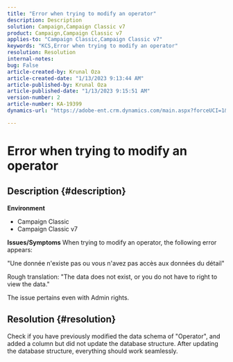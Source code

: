 ```yaml
---
title: "Error when trying to modify an operator"
description: Description
solution: Campaign,Campaign Classic v7
product: Campaign,Campaign Classic v7
applies-to: "Campaign Classic,Campaign Classic v7"
keywords: "KCS,Error when trying to modify an operator"
resolution: Resolution
internal-notes: 
bug: False
article-created-by: Krunal Oza
article-created-date: "1/13/2023 9:13:44 AM"
article-published-by: Krunal Oza
article-published-date: "1/13/2023 9:15:51 AM"
version-number: 2
article-number: KA-19399
dynamics-url: "https://adobe-ent.crm.dynamics.com/main.aspx?forceUCI=1&pagetype=entityrecord&etn=knowledgearticle&id=542a2e92-2293-ed11-aad1-6045bd006793"

---
```

# Error when trying to modify an operator

## Description {#description}

<b>Environment</b>
- Campaign Classic
- Campaign Classic v7



<b>Issues/Symptoms</b>
When trying to modify an operator, the following error appears:

"Une donnée n'existe pas ou vous n'avez pas accès aux données du détail"

Rough translation: "The data does not exist, or you do not have to right to view the data."

The issue pertains even with Admin rights.


## Resolution {#resolution}


Check if you have previously modified the data schema of "Operator", and added a column but did not update the database structure. After updating the database structure, everything should work seamlessly.
